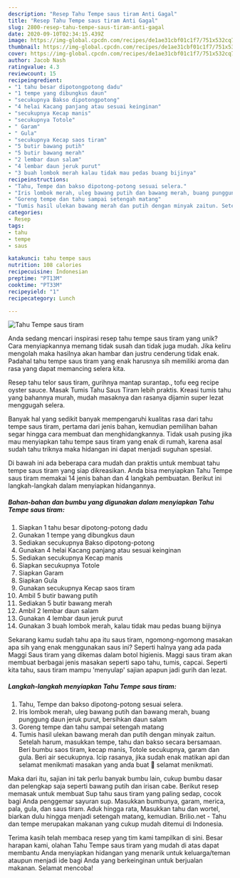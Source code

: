 ```yaml
---
description: "Resep Tahu Tempe saus tiram Anti Gagal"
title: "Resep Tahu Tempe saus tiram Anti Gagal"
slug: 2800-resep-tahu-tempe-saus-tiram-anti-gagal
date: 2020-09-10T02:34:15.439Z
image: https://img-global.cpcdn.com/recipes/de1ae31cbf01c1f7/751x532cq70/tahu-tempe-saus-tiram-foto-resep-utama.jpg
thumbnail: https://img-global.cpcdn.com/recipes/de1ae31cbf01c1f7/751x532cq70/tahu-tempe-saus-tiram-foto-resep-utama.jpg
cover: https://img-global.cpcdn.com/recipes/de1ae31cbf01c1f7/751x532cq70/tahu-tempe-saus-tiram-foto-resep-utama.jpg
author: Jacob Nash
ratingvalue: 4.3
reviewcount: 15
recipeingredient:
- "1 tahu besar dipotongpotong dadu"
- "1 tempe yang dibungkus daun"
- "secukupnya Bakso dipotongpotong"
- "4 helai Kacang panjang atau sesuai keinginan"
- "secukupnya Kecap manis"
- "secukupnya Totole"
- " Garam"
- " Gula"
- "secukupnya Kecap saos tiram"
- "5 butir bawang putih"
- "5 butir bawang merah"
- "2 lembar daun salam"
- "4 lembar daun jeruk purut"
- "3 buah lombok merah kalau tidak mau pedas buang bijinya"
recipeinstructions:
- "Tahu, Tempe dan bakso dipotong-potong sesuai selera."
- "Iris lombok merah, uleg bawang putih dan bawang merah, buang punggung daun jeruk purut, bersihkan daun salam"
- "Goreng tempe dan tahu sampai setengah matang"
- "Tumis hasil ulekan bawang merah dan putih dengan minyak zaitun. Setelah harum, masukkan tempe, tahu dan bakso secara bersamaan. Beri bumbu saos tiram, kecap manis, Totole secukupnya, garam dan gula. Beri air secukupnya. Icip rasanya, jika sudah enak matikan api dan selamat menikmati masakan yang anda buat 👏 selamat menikmati."
categories:
- Resep
tags:
- tahu
- tempe
- saus

katakunci: tahu tempe saus 
nutrition: 108 calories
recipecuisine: Indonesian
preptime: "PT13M"
cooktime: "PT33M"
recipeyield: "1"
recipecategory: Lunch

---
```



![Tahu Tempe saus tiram](https://img-global.cpcdn.com/recipes/de1ae31cbf01c1f7/751x532cq70/tahu-tempe-saus-tiram-foto-resep-utama.jpg)

Anda sedang mencari inspirasi resep tahu tempe saus tiram yang unik? Cara menyiapkannya memang tidak susah dan tidak juga mudah. Jika keliru mengolah maka hasilnya akan hambar dan justru cenderung tidak enak. Padahal tahu tempe saus tiram yang enak harusnya sih memiliki aroma dan rasa yang dapat memancing selera kita.

Resep tahu telor saus tiram, gurihnya mantap surantap., tofu eeg recipe oyster sauce. Masak Tumis Tahu Saus Tiram lebih praktis. Kreasi tumis tahu yang bahannya murah, mudah masaknya dan rasanya dijamin super lezat menggugah selera.

Banyak hal yang sedikit banyak mempengaruhi kualitas rasa dari tahu tempe saus tiram, pertama dari jenis bahan, kemudian pemilihan bahan segar hingga cara membuat dan menghidangkannya. Tidak usah pusing jika mau menyiapkan tahu tempe saus tiram yang enak di rumah, karena asal sudah tahu triknya maka hidangan ini dapat menjadi suguhan spesial.


Di bawah ini ada beberapa cara mudah dan praktis untuk membuat tahu tempe saus tiram yang siap dikreasikan. Anda bisa menyiapkan Tahu Tempe saus tiram memakai 14 jenis bahan dan 4 langkah pembuatan. Berikut ini langkah-langkah dalam menyiapkan hidangannya.

<!--inarticleads1-->

##### Bahan-bahan dan bumbu yang digunakan dalam menyiapkan Tahu Tempe saus tiram:

1. Siapkan 1 tahu besar dipotong-potong dadu
1. Gunakan 1 tempe yang dibungkus daun
1. Sediakan secukupnya Bakso dipotong-potong
1. Gunakan 4 helai Kacang panjang atau sesuai keinginan
1. Sediakan secukupnya Kecap manis
1. Siapkan secukupnya Totole
1. Siapkan  Garam
1. Siapkan  Gula
1. Gunakan secukupnya Kecap saos tiram
1. Ambil 5 butir bawang putih
1. Sediakan 5 butir bawang merah
1. Ambil 2 lembar daun salam
1. Gunakan 4 lembar daun jeruk purut
1. Gunakan 3 buah lombok merah, kalau tidak mau pedas buang bijinya


Sekarang kamu sudah tahu apa itu saus tiram, ngomong-ngomong masakan apa sih yang enak menggunakan saus ini? Seperti halnya yang ada pada Maggi Saus tiram yang dikemas dalam botol higienis. Maggi saus tiram akan membuat berbagai jenis masakan seperti sapo tahu, tumis, capcai. Seperti kita tahu, saus tiram mampu &#39;menyulap&#39; sajian apapun jadi gurih dan lezat. 

<!--inarticleads2-->

##### Langkah-langkah menyiapkan Tahu Tempe saus tiram:

1. Tahu, Tempe dan bakso dipotong-potong sesuai selera.
1. Iris lombok merah, uleg bawang putih dan bawang merah, buang punggung daun jeruk purut, bersihkan daun salam
1. Goreng tempe dan tahu sampai setengah matang
1. Tumis hasil ulekan bawang merah dan putih dengan minyak zaitun. Setelah harum, masukkan tempe, tahu dan bakso secara bersamaan. Beri bumbu saos tiram, kecap manis, Totole secukupnya, garam dan gula. Beri air secukupnya. Icip rasanya, jika sudah enak matikan api dan selamat menikmati masakan yang anda buat 👏 selamat menikmati.


Maka dari itu, sajian ini tak perlu banyak bumbu lain, cukup bumbu dasar dan pelengkap saja seperti bawang putih dan irisan cabe. Berikut resep memasak untuk membuat Sup tahu saus tiram yang paling sedap, cocok bagi Anda penggemar sayuran sup. Masukkan bumbunya, garam, merica, pala, gula, dan saus tiram. Aduk hingga rata, Masukkan tahu dan wortel, biarkan dulu hingga menjadi setengah matang, kemudian. Brilio.net - Tahu dan tempe merupakan makanan yang cukup mudah ditemui di Indonesia. 

Terima kasih telah membaca resep yang tim kami tampilkan di sini. Besar harapan kami, olahan Tahu Tempe saus tiram yang mudah di atas dapat membantu Anda menyiapkan hidangan yang menarik untuk keluarga/teman ataupun menjadi ide bagi Anda yang berkeinginan untuk berjualan makanan. Selamat mencoba!
